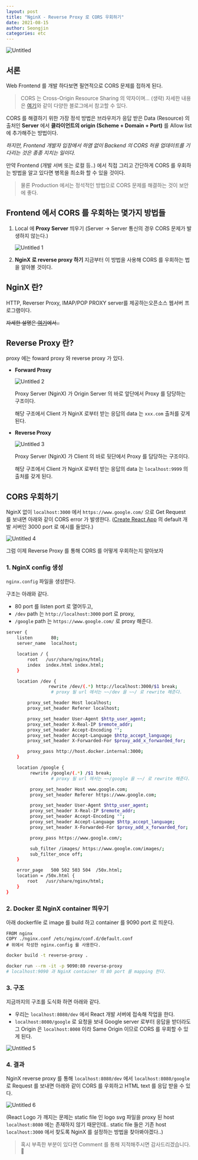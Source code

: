 ```yaml
---
layout: post
title: "NginX - Reverse Proxy 로 CORS 우회하기"
date: 2021-08-15
author: Seongjin
categories: etc
---
```


![Untitled](https://user-images.githubusercontent.com/52827441/163087090-649e4ffc-4651-4a56-9b28-c10098ae2130.png)

## 서론

Web Frontend 를 개발 하다보면 필연적으로 CORS 문제를 접하게 된다.

> CORS 는  Cross-Origin Resource Sharing 의 약자이며... (생략)
자세한 내용은 [여기](https://beomy.github.io/tech/browser/cors/)와 같이 다양한 블로그에서 참고할 수 있다.
> 

CORS 를 해결하기 위한 가장 정석 방법은 브라우저가 응답 받은 Data (Resource) 의 출처인 **Server** 에서 **클라이언트의  origin (Scheme + Domain + Port)** 를 Allow list에 추가해주는 방법이다.

*하지만, Frontend 개발자 입장에서 하염 없이 Backend 의 CORS 허용 업데이트를 기다리는 것은 종종 지치는 일이다.*

만약 Frontend (개발 서버 또는 로컬 등..) 에서 직접 그리고 간단하게 CORS 를 우회하는 방법을 알고 있다면 병목을 최소화 할 수 있을 것이다.

> 물론 Production 에서는 정석적인 방법으로 CORS 문제를 해결하는 것이 보안에 좋다.
> 

## Frontend 에서 CORS 를 우회하는 몇가지 방법들

1. Local 에 **Proxy Server** 띄우기
(Server → Server 통신의 경우 CORS 문제가 발생하지 않는다.)
    
    ![Untitled 1](https://user-images.githubusercontent.com/52827441/163086951-b3e1745c-edf8-49fd-a6e7-02c605fcc7b7.png)
2. **NginX 로 reverse proxy 하기**
지금부터 이 방법을 사용해 CORS 를 우회하는 법을 알아볼 것이다.

## NginX 란?

HTTP, Reverser Proxy, IMAP/POP PROXY server를 제공하는오픈소스 웹서버 프로그램이다.

~~자세한 설명은 [여기](https://m.blog.naver.com/jhc9639/220967352282)에서..~~

## Reverse Proxy 란?

proxy 에는 foward proxy 와 reverse proxy 가 있다.

- **Forward Proxy**
    
    ![Untitled 2](https://user-images.githubusercontent.com/52827441/163087069-ce9de8c0-53b0-40d5-b466-de350f713752.png)
    
    
    Proxy Server (NginX) 가 Origin Server 의 바로 앞단에서 Proxy 를 담당하는 구조이다.
    
    해당 구조에서 Client 가 NginX 로부터 받는 응답의 data 는  `xxx.com` 출처를 갖게 된다.
    

- **Reverse Proxy**
    
    ![Untitled 3](https://user-images.githubusercontent.com/52827441/163087076-7a7f5904-e08e-4775-98c3-b1c67d6492ef.png)
    
    Proxy Server (NginX) 가 Client 의 바로 뒷단에서 Proxy 를 담당하는 구조이다.
    
    해당 구조에서 Client 가 NginX 로부터 받는 응답의 data 는  `localhost:9999` 의 출처를 갖게 된다.
    

## CORS 우회하기

NginX 없이 `localhost:3000` 에서 `https://www.google.com/` 으로 Get Request 를 보내면 아래와 같이 CORS error 가 발생한다. 
([Create React App](https://create-react-app.dev/) 의 default 개발 서버인 3000 port 로 예시를 들었다.)

![Untitled 4](https://user-images.githubusercontent.com/52827441/163087079-629a8f8e-b60a-431b-b977-e1e6a4da1a21.png)

그럼 이제 Reverse Proxy 를 통해 CORS 를 어떻게 우회하는지 알아보자

### 1. NginX config 생성

`nginx.config` 파일을 생성한다.

구조는 아래와 같다.

- 80 port 를 listen port 로 열어두고,
- `/dev` path 는 `http://localhost:3000` port 로 proxy,
- `/google` path 는 `https://www.google.com/` 로 proxy 해준다.

```bash
server {
    listen       80;
    server_name  localhost;

    location / {
        root   /usr/share/nginx/html;
        index  index.html index.html;
    }

    location /dev {
				rewrite /dev/(.*) http://localhost:3000/$1 break;
				 # proxy 될 url 에서는 ~~/dev 을 ~~/ 로 rewrite 해준다.

        proxy_set_header Host localhost;
        proxy_set_header Referer localhost;

        proxy_set_header User-Agent $http_user_agent;
        proxy_set_header X-Real-IP $remote_addr;
        proxy_set_header Accept-Encoding "";
        proxy_set_header Accept-Language $http_accept_language;
        proxy_set_header X-Forwarded-For $proxy_add_x_forwarded_for;

        proxy_pass http://host.docker.internal:3000;
    }

    location /google {
         rewrite /google/(.*) /$1 break;
				 # proxy 될 url 에서는 ~~/google 을 ~~/ 로 rewrite 해준다.

         proxy_set_header Host www.google.com;
         proxy_set_header Referer https://www.google.com;

         proxy_set_header User-Agent $http_user_agent;
         proxy_set_header X-Real-IP $remote_addr;
         proxy_set_header Accept-Encoding "";
         proxy_set_header Accept-Language $http_accept_language;
         proxy_set_header X-Forwarded-For $proxy_add_x_forwarded_for;

         proxy_pass https://www.google.com/;

         sub_filter /images/ https://www.google.com/images/;
         sub_filter_once off;
    }

    error_page   500 502 503 504  /50x.html;
    location = /50x.html {
        root   /usr/share/nginx/html;
    }
}
```

### 2. Docker 로 NginX container 띄우기

아래 dockerfile 로 image 를 build 하고 container 를 9090 port 로 띄운다.

```docker
FROM nginx
COPY ./nginx.conf /etc/nginx/conf.d/default.conf
# 위에서 작성한 nginx.config 를 사용한다.
```

```bash
docker build -t reverse-proxy .

docker run --rm -it -p 9090:80 reverse-proxy
# localhost:9090 과 NginX container 의 80 port 를 mapping 한다.
```

### 3. 구조

지금까지의 구조를 도식화 하면 아래와 같다.

- 우리는 `localhost:8080/dev` 에서 React 개발 서버에 접속해 작업을 한다.
- `localhost:8080/google` 로 요청을 보내 Google server 로부터 응답을 받더라도 그 Origin 은 `localhost:8008` 이라 Same Origin 이므로 CORS 를 우회할 수 있게 된다.

![Untitled 5](https://user-images.githubusercontent.com/52827441/163087086-178ce77c-d376-4e58-8b1a-fb69622ebb86.png)

### 4. 결과

NginX reverse proxy 를 통해 `localhost:8080/dev` 에서 `localhost:8080/google`  로 Request 를 보내면 아래와 같이 CORS 를 우회하고 HTML text 를 응답 받을 수 있다.

![Untitled 6](https://user-images.githubusercontent.com/52827441/163087088-de171ee8-0511-467b-9d28-2d5b95c78dd0.png)

(React Logo 가 깨지는 문제는 static file 인 logo svg 파일을 proxy 된 host `localhost:8080` 에는 존재하지 않기 때문인데.. static file 들은 기존 host `localhost:3000` 에서 찾도록 NginX 를 설정하는 방법을 찾아봐야겠다..)

> 혹시 부족한 부분이 있다면 Comment 를 통해 지적해주시면 감사드리겠습니다. 🙏
>
